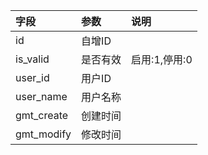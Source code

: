 


| 字段 | 参数 | 说明 |
| :------------- | :------------- | :------------- |
| id | 自增ID  |  |
| is_valid | 是否有效  | 启用:1,停用:0 |
| user_id | 用户ID  |  |
| user_name | 用户名称  |  |
| gmt_create | 创建时间  |  |
| gmt_modify | 修改时间  |  |
